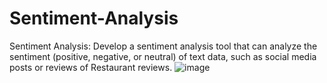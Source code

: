 # Sentiment-Analysis
 Sentiment Analysis: Develop a sentiment analysis tool that can analyze the sentiment (positive, negative, or neutral) of text data, such as social media posts or reviews of Restaurant reviews.
![image](https://github.com/klu2200040145/Sentiment-Analysis/assets/144267152/b371e2a0-935e-4f0a-8645-462473f47a21)
